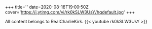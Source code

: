 +++
title=''
date=2020-08-18T19:00:50Z
cover='https://i.ytimg.com/vi/rk0kSLW3UsY/hqdefault.jpg'
+++

All content belongs to RealCharlieKirk.
{{< youtube rk0kSLW3UsY >}}
